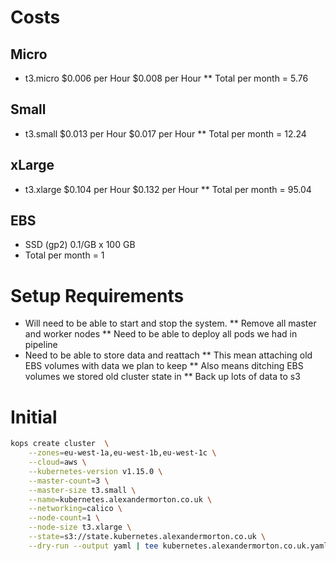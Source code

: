 # Costs

## Micro

* t3.micro	$0.006 per Hour	$0.008 per Hour
** Total per month = 5.76

## Small
* t3.small	$0.013 per Hour	$0.017 per Hour
** Total per month = 12.24

## xLarge

* t3.xlarge	$0.104 per Hour	$0.132 per Hour
** Total per month = 95.04

## EBS

* SSD (gp2) 0.1/GB x 100 GB
* Total per month = 1

# Setup Requirements

* Will need to be able to start and stop the system.
** Remove all master and worker nodes
** Need to be able to deploy all pods we had in pipeline
* Need to be able to store data and reattach
** This mean attaching old EBS volumes with data we plan to keep
** Also means ditching EBS volumes we stored old cluster state in
** Back up lots of data to s3


# Initial

```bash
kops create cluster  \
    --zones=eu-west-1a,eu-west-1b,eu-west-1c \
    --cloud=aws \
    --kubernetes-version v1.15.0 \
    --master-count=3 \
    --master-size t3.small \
    --name=kubernetes.alexandermorton.co.uk \
    --networking=calico \
    --node-count=1 \
    --node-size t3.xlarge \
    --state=s3://state.kubernetes.alexandermorton.co.uk \
    --dry-run --output yaml | tee kubernetes.alexandermorton.co.uk.yaml
```